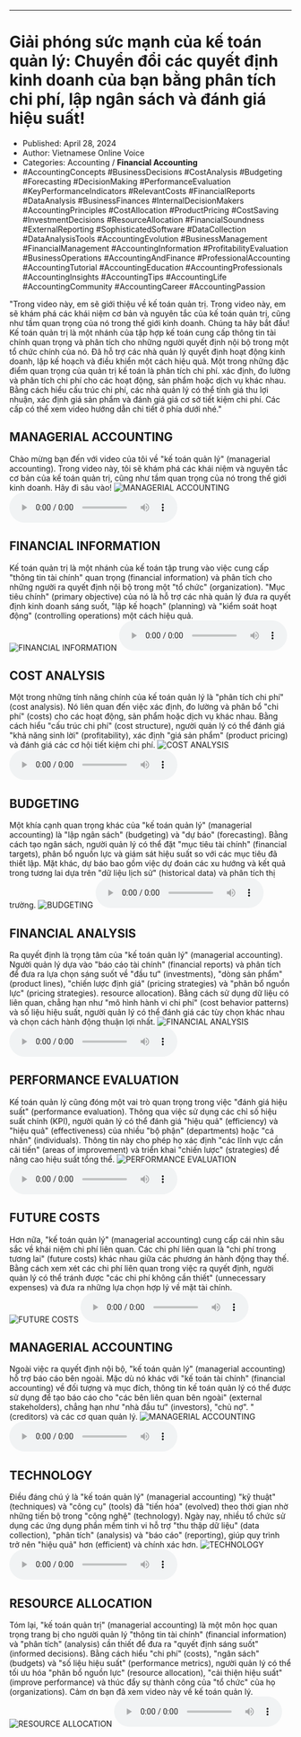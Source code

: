 
---

# Giải phóng sức mạnh của kế toán quản lý: Chuyển đổi các quyết định kinh doanh của bạn bằng phân tích chi phí, lập ngân sách và đánh giá hiệu suất!

- Published: April 28, 2024
- Author: Vietnamese Online Voice
- Categories: Accounting / **Financial Accounting**
- #AccountingConcepts #BusinessDecisions #CostAnalysis #Budgeting #Forecasting #DecisionMaking #PerformanceEvaluation #KeyPerformanceIndicators #RelevantCosts #FinancialReports #DataAnalysis #BusinessFinances #InternalDecisionMakers #AccountingPrinciples #CostAllocation #ProductPricing #CostSaving #InvestmentDecisions #ResourceAllocation #FinancialSoundness #ExternalReporting #SophisticatedSoftware #DataCollection #DataAnalysisTools #AccountingEvolution #BusinessManagement #FinancialManagement #AccountingInformation #ProfitabilityEvaluation #BusinessOperations #AccountingAndFinance #ProfessionalAccounting #AccountingTutorial #AccountingEducation #AccountingProfessionals #AccountingInsights #AccountingTips #AccountingLife #AccountingCommunity #AccountingCareer #AccountingPassion

"Trong video này, em sẽ giới thiệu về kế toán quản trị. Trong video này, em sẽ khám phá các khái niệm cơ bản và nguyên tắc của kế toán quản trị, cũng như tầm quan trọng của nó trong thế giới kinh doanh. Chúng ta hãy bắt đầu! Kế toán quản trị là một nhánh của tập hợp kế toán cung cấp thông tin tài chính quan trọng và phân tích cho những người quyết định nội bộ trong một tổ chức chính của nó. Đã hỗ trợ các nhà quản lý quyết định hoạt động kinh doanh, lập kế hoạch và điều khiển một cách hiệu quả. Một trong những đặc điểm quan trọng của quản trị kế toán là phân tích chi phí. xác định, đo lường và phân tích chi phí cho các hoạt động, sản phẩm hoặc dịch vụ khác nhau. Bằng cách hiểu cấu trúc chi phí, các nhà quản lý có thể tính giá thu lợi nhuận, xác định giá sản phẩm và đánh giá giá cơ sở tiết kiệm chi phí. Các cấp có thể xem video hướng dẫn chi tiết ở phía dưới nhé."


## MANAGERIAL ACCOUNTING

Chào mừng bạn đến với video của tôi về "kế toán quản lý" (managerial accounting). Trong video này, tôi sẽ khám phá các khái niệm và nguyên tắc cơ bản của kế toán quản trị, cũng như tầm quan trọng của nó trong thế giới kinh doanh. Hãy đi sâu vào!
![MANAGERIAL ACCOUNTING](https://http-archiver-apis-production-80.schnworks.com/storage/images/transitions/2024-04-28/transition--17955839126-Montserrat-Bold-9C27B0.jpg)
<audio controls>
    <source src="https://http-archiver-apis-production-80.schnworks.com/storage/storage/audio/file-7582978823.mp3" type="audio/mpeg">
</audio>



## FINANCIAL INFORMATION

Kế toán quản trị là một nhánh của kế toán tập trung vào việc cung cấp "thông tin tài chính" quan trọng (financial information) và phân tích cho những người ra quyết định nội bộ trong một "tổ chức" (organization). "Mục tiêu chính" (primary objective) của nó là hỗ trợ các nhà quản lý đưa ra quyết định kinh doanh sáng suốt, "lập kế hoạch" (planning) và "kiểm soát hoạt động" (controlling operations) một cách hiệu quả.
![FINANCIAL INFORMATION](https://http-archiver-apis-production-80.schnworks.com/storage/images/transitions/2024-04-28/transition-9533710659-Montserrat-Thin-9C27B0.jpg)
<audio controls>
    <source src="https://http-archiver-apis-production-80.schnworks.com/storage/storage/audio/file-25665784028.mp3" type="audio/mpeg">
</audio>



## COST ANALYSIS

Một trong những tính năng chính của kế toán quản lý là "phân tích chi phí" (cost analysis). Nó liên quan đến việc xác định, đo lường và phân bổ "chi phí" (costs) cho các hoạt động, sản phẩm hoặc dịch vụ khác nhau. Bằng cách hiểu "cấu trúc chi phí" (cost structure), người quản lý có thể đánh giá "khả năng sinh lời" (profitability), xác định "giá sản phẩm" (product pricing) và đánh giá các cơ hội tiết kiệm chi phí.
![COST ANALYSIS](https://http-archiver-apis-production-80.schnworks.com/storage/images/transitions/2024-04-28/transition-13344240188-Montserrat-Thin-673AB7.jpg)
<audio controls>
    <source src="https://http-archiver-apis-production-80.schnworks.com/storage/storage/audio/file-17663295585.mp3" type="audio/mpeg">
</audio>



## BUDGETING

Một khía cạnh quan trọng khác của "kế toán quản lý" (managerial accounting) là "lập ngân sách" (budgeting) và "dự báo" (forecasting). Bằng cách tạo ngân sách, người quản lý có thể đặt "mục tiêu tài chính" (financial targets), phân bổ nguồn lực và giám sát hiệu suất so với các mục tiêu đã thiết lập. Mặt khác, dự báo bao gồm việc dự đoán các xu hướng và kết quả trong tương lai dựa trên "dữ liệu lịch sử" (historical data) và phân tích thị trường.
![BUDGETING](https://http-archiver-apis-production-80.schnworks.com/storage/images/transitions/2024-04-28/transition-116567483-Montserrat-ExtraBold-1A237E.jpg)
<audio controls>
    <source src="https://http-archiver-apis-production-80.schnworks.com/storage/storage/audio/file-5496763723.mp3" type="audio/mpeg">
</audio>



## FINANCIAL ANALYSIS

Ra quyết định là trọng tâm của "kế toán quản lý" (managerial accounting). Người quản lý dựa vào "báo cáo tài chính" (financial reports) và phân tích để đưa ra lựa chọn sáng suốt về "đầu tư" (investments), "dòng sản phẩm" (product lines), "chiến lược định giá" (pricing strategies) và "phân bổ nguồn lực" (pricing strategies). resource allocation). Bằng cách sử dụng dữ liệu có liên quan, chẳng hạn như "mô hình hành vi chi phí" (cost behavior patterns) và số liệu hiệu suất, người quản lý có thể đánh giá các tùy chọn khác nhau và chọn cách hành động thuận lợi nhất.
![FINANCIAL ANALYSIS](https://http-archiver-apis-production-80.schnworks.com/storage/images/transitions/2024-04-28/transition--14511055887-Montserrat-Medium-4A148C.jpg)
<audio controls>
    <source src="https://http-archiver-apis-production-80.schnworks.com/storage/storage/audio/file-14009665818.mp3" type="audio/mpeg">
</audio>



## PERFORMANCE EVALUATION

Kế toán quản lý cũng đóng một vai trò quan trọng trong việc "đánh giá hiệu suất" (performance evaluation). Thông qua việc sử dụng các chỉ số hiệu suất chính (KPI), người quản lý có thể đánh giá "hiệu quả" (efficiency) và "hiệu quả" (effectiveness) của nhiều "bộ phận" (departments) hoặc "cá nhân" (individuals). Thông tin này cho phép họ xác định "các lĩnh vực cần cải tiến" (areas of improvement) và triển khai "chiến lược" (strategies) để nâng cao hiệu suất tổng thể.
![PERFORMANCE EVALUATION](https://http-archiver-apis-production-80.schnworks.com/storage/images/transitions/2024-04-28/transition-38839110785-Montserrat-ExtraBold-512DA8.jpg)
<audio controls>
    <source src="https://http-archiver-apis-production-80.schnworks.com/storage/storage/audio/file-18858497849.mp3" type="audio/mpeg">
</audio>



## FUTURE COSTS

Hơn nữa, "kế toán quản lý" (managerial accounting) cung cấp cái nhìn sâu sắc về khái niệm chi phí liên quan. Các chi phí liên quan là "chi phí trong tương lai" (future costs) khác nhau giữa các phương án hành động thay thế. Bằng cách xem xét các chi phí liên quan trong việc ra quyết định, người quản lý có thể tránh được "các chi phí không cần thiết" (unnecessary expenses) và đưa ra những lựa chọn hợp lý về mặt tài chính.
![FUTURE COSTS](https://http-archiver-apis-production-80.schnworks.com/storage/images/transitions/2024-04-28/transition--1050596417-Montserrat-SemiBold-7B1FA2.jpg)
<audio controls>
    <source src="https://http-archiver-apis-production-80.schnworks.com/storage/storage/audio/file-1675086176.mp3" type="audio/mpeg">
</audio>



## MANAGERIAL ACCOUNTING

Ngoài việc ra quyết định nội bộ, "kế toán quản lý" (managerial accounting) hỗ trợ báo cáo bên ngoài. Mặc dù nó khác với "kế toán tài chính" (financial accounting) về đối tượng và mục đích, thông tin kế toán quản lý có thể được sử dụng để tạo báo cáo cho "các bên liên quan bên ngoài" (external stakeholders), chẳng hạn như "nhà đầu tư" (investors), "chủ nợ". " (creditors) và các cơ quan quản lý.
![MANAGERIAL ACCOUNTING](https://http-archiver-apis-production-80.schnworks.com/storage/images/transitions/2024-04-28/transition-19250280539-Montserrat-SemiBold-880E4F.jpg)
<audio controls>
    <source src="https://http-archiver-apis-production-80.schnworks.com/storage/storage/audio/file-28470472555.mp3" type="audio/mpeg">
</audio>



## TECHNOLOGY

Điều đáng chú ý là "kế toán quản lý" (managerial accounting) "kỹ thuật" (techniques) và "công cụ" (tools) đã "tiến hóa" (evolved) theo thời gian nhờ những tiến bộ trong "công nghệ" (technology). Ngày nay, nhiều tổ chức sử dụng các ứng dụng phần mềm tinh vi hỗ trợ "thu thập dữ liệu" (data collection), "phân tích" (analysis) và "báo cáo" (reporting), giúp quy trình trở nên "hiệu quả" hơn (efficient) và chính xác hơn.
![TECHNOLOGY](https://http-archiver-apis-production-80.schnworks.com/storage/images/transitions/2024-04-28/transition-9413015575-Montserrat-Thin-4A148C.jpg)
<audio controls>
    <source src="https://http-archiver-apis-production-80.schnworks.com/storage/storage/audio/file-7965165037.mp3" type="audio/mpeg">
</audio>



## RESOURCE ALLOCATION

Tóm lại, "kế toán quản trị" (managerial accounting) là một môn học quan trọng trang bị cho người quản lý "thông tin tài chính" (financial information) và "phân tích" (analysis) cần thiết để đưa ra "quyết định sáng suốt" (informed decisions). Bằng cách hiểu "chi phí" (costs), "ngân sách" (budgets) và "số liệu hiệu suất" (performance metrics), người quản lý có thể tối ưu hóa "phân bổ nguồn lực" (resource allocation), "cải thiện hiệu suất" (improve performance) và thúc đẩy sự thành công của "tổ chức" của họ (organizations). Cảm ơn bạn đã xem video này về kế toán quản lý.
![RESOURCE ALLOCATION](https://http-archiver-apis-production-80.schnworks.com/storage/images/transitions/2024-04-28/transition--20549753900-Montserrat-Medium-512DA8.jpg)
<audio controls>
    <source src="https://http-archiver-apis-production-80.schnworks.com/storage/storage/audio/file-23132809710.mp3" type="audio/mpeg">
</audio>

